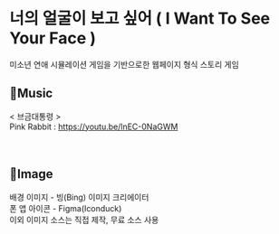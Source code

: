 # 너의 얼굴이 보고 싶어 ( I Want To See Your Face )
미소년 연애 시뮬레이션 게임을 기반으로한 웹페이지 형식 스토리 게임

## 🎵Music
< 브금대통령 ><br/>
Pink Rabbit : https://youtu.be/lnEC-0NaGWM<br/>
<br/><br/>

## 🎨Image
배경 이미지 - 빙(Bing) 이미지 크리에이터<br/>
폰 앱 아이콘 - Figma(Iconduck)<br/>
이외 이미지 소스는 직접 제작, 무료 소스 사용